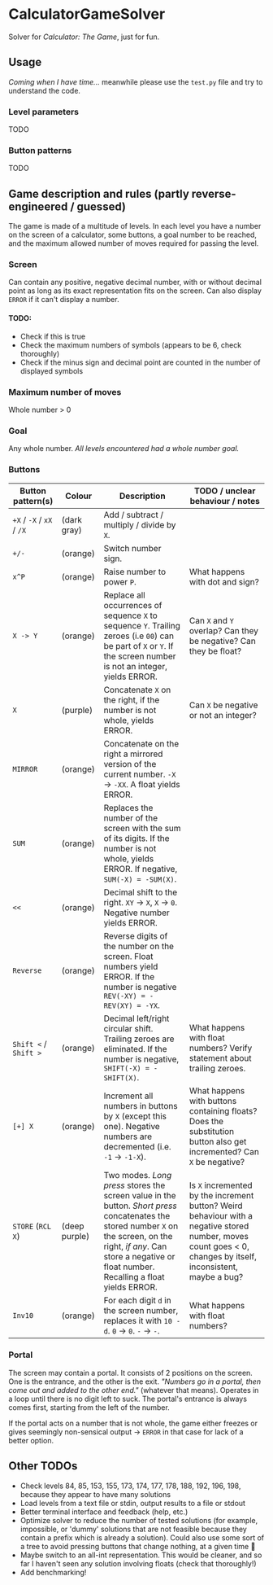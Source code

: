 # CalculatorGameSolver
Solver for _Calculator: The Game_, just for fun.

## Usage

_Coming when I have time..._ meanwhile please use the `test.py` file and try to understand the code.

### Level parameters
TODO

### Button patterns
TODO

## Game description and rules (partly reverse-engineered / guessed)
The game is made of a multitude of levels. In each level you have a number
on the screen of a calculator, some buttons, a goal number to be reached,
and the maximum allowed number of moves required for passing the level.

### Screen
Can contain any positive, negative decimal number, with or without decimal point
as long as its exact representation fits on the screen. Can also display `ERROR`
if it can't display a number.

#### TODO:
* Check if this is true
* Check the maximum numbers of symbols (appears to be 6, check thoroughly)
* Check if the minus sign and decimal point are counted in the number of displayed symbols

### Maximum number of moves
Whole number > 0

### Goal
Any whole number. _All levels encountered had a whole number goal._

### Buttons
<!-- Thanks https://www.tablesgenerator.com/markdown_tables# for the pretty awesome Markdown table generator. -->

| Button pattern(s)         | Colour        | Description                                                                                                                                                                                                                  | TODO / unclear behaviour / notes                                                                                                                               |
|---------------------------|---------------|------------------------------------------------------------------------------------------------------------------------------------------------------------------------------------------------------------------------------|----------------------------------------------------------------------------------------------------------------------------------------------------------------|
| `+X` / `-X` / `xX` / `/X` | (dark gray)   | Add / subtract / multiply / divide by `X`.                                                                                                                                                                                   |                                                                                                                                                                |
| `+/-`                     | (orange)      | Switch number sign.                                                                                                                                                                                                          |                                                                                                                                                                |
| `x^P`                     | (orange)      | Raise number to power `P`.                                                                                                                                                                                                   | What happens with dot and sign?                                                                                                                                |
| `X -> Y`                  | (orange)      | Replace all occurrences of sequence `X` to sequence `Y`. Trailing zeroes (i.e `00`) can be part of `X` or `Y`. If the screen number is not an integer, yields ERROR.                                                         | Can `X` and `Y` overlap? Can they be negative? Can they be float?                                                                                                                 |
| `X`                       | (purple)      | Concatenate `X` on the right, if the number is not whole, yields ERROR.                                                                                                                                                      | Can `X` be negative or not an integer?                                                                                                                         |
| `MIRROR`                  | (orange)      | Concatenate on the right a mirrored version of the current number. `-X` -> `-XX`. A float yields ERROR.                                                                                                                      |                                                                                                                                                                |
| `SUM`                     | (orange)      | Replaces the number of the screen with the sum of its digits. If the number is not whole, yields ERROR. If negative, `SUM(-X) = -SUM(X)`.                                                                                    |                                                                                                                                                                |
| `<<`                      | (orange)      | Decimal shift to the right. `XY` -> `X`, `X` -> `0`. Negative number yields ERROR.                                                                                                                                           |                                                                                                                                                                |
| `Reverse`                 | (orange)      | Reverse digits of the number on the screen. Float numbers yield ERROR. If the number is negative `REV(-XY) = -REV(XY) = -YX`.                                                                                                |                                                                                                                                                                |
| `Shift <` / `Shift >`     | (orange)      | Decimal left/right circular shift. Trailing zeroes are eliminated. If the number is negative, `SHIFT(-X) = -SHIFT(X)`.                                                                                                       | What happens with float numbers? Verify statement about trailing zeroes.                                                                                       |
| `[+] X`                   | (orange)      | Increment all numbers in buttons by `X` (except this one). Negative numbers are decremented (i.e. `-1` -> `-1-X`).                                                                                                           | What happens with buttons containing floats? Does the substitution button also get incremented? Can `X` be negative?                                           |
| `STORE` (`RCL X`)         | (deep purple) | Two modes. _Long press_ stores the screen value in the button. _Short press_ concatenates the stored number `X` on the screen, on the right, _if any_. Can store a negative or float number. Recalling a float yields ERROR. | Is `X` incremented by the increment button? Weird behaviour with a negative stored number, moves count goes < 0, changes by itself, inconsistent, maybe a bug? |
| `Inv10`                   | (orange)      | For each digit `d` in the screen number, replaces it with `10 - d`. `0` -> `0`. `-` -> `-`.                                                                                                                                  | What happens with float numbers?                                                                                                                               |

### Portal

The screen may contain a portal. It consists of 2 positions on the screen. One is the entrance, and the other is the exit. _"Numbers go in a portal, then come out and added to the other end."_ (whatever that means). Operates in a loop until there is no digit left to suck. The portal's entrance is always comes first, starting from the left of the number.

If the portal acts on a number that is not whole, the game either freezes or gives seemingly non-sensical output -> `ERROR` in that case for lack of a better option.

## Other TODOs
* Check levels 84, 85, 153, 155, 173, 174, 177, 178, 188, 192, 196, 198, because they appear to have many solutions
* Load levels from a text file or stdin, output results to a file or stdout
* Better terminal interface and feedback (help, etc.)
* Optimize solver to reduce the number of tested solutions (for example, impossible, or 'dummy' solutions that are not feasible because they contain a prefix which is already a solution). Could also use some sort of a tree to avoid pressing buttons that change nothing, at a given time 🤔
* Maybe switch to an all-int representation. This would be cleaner, and so far I haven't seen any solution involving floats (check that thoroughly!)
* Add benchmarking!
